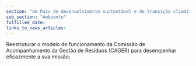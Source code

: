 ```yaml
---
section: "Um País de desenvolvimento sustentável e de transição climática"
sub_section: "Ambiente"
fulfilled_date:
links_to_news_articles:
---
```


Reestruturar o modelo de funcionamento da Comissão de Acompanhamento da Gestão de Resíduos (CAGER) para desempenhar eficazmente a sua missão;